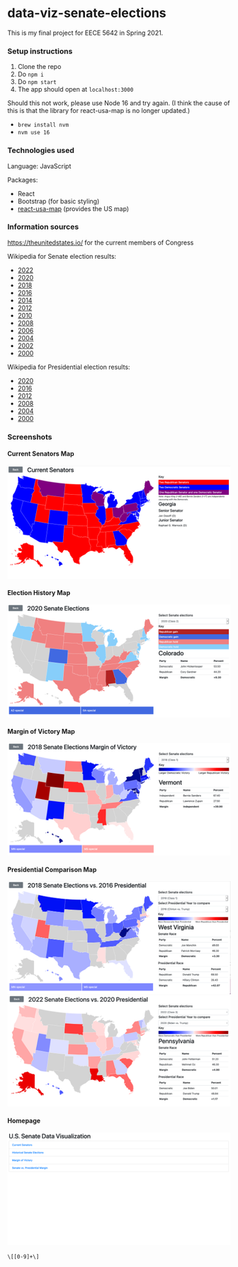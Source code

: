 # data-viz-senate-elections

This is my final project for EECE 5642 in Spring 2021.

### Setup instructions

1. Clone the repo
2. Do `npm i`
3. Do `npm start`
4. The app should open at `localhost:3000`

Should this not work, please use Node 16 and try again. (I think the cause of this is that the library for react-usa-map is no longer updated.) 

* `brew install nvm`
* `nvm use 16`

### Technologies used

Language: JavaScript

Packages:

* React
* Bootstrap (for basic styling)
* [react-usa-map](https://www.npmjs.com/package/react-usa-map) (provides the US map)

### Information sources

https://theunitedstates.io/ for the current members of Congress

Wikipedia for Senate election results:

* [2022](https://en.wikipedia.org/wiki/2022_United_States_Senate_elections)
* [2020](https://en.wikipedia.org/wiki/2020_United_States_Senate_elections)
* [2018](https://en.wikipedia.org/wiki/2018_United_States_Senate_elections)
* [2016](https://en.wikipedia.org/wiki/2016_United_States_Senate_elections)
* [2014](https://en.wikipedia.org/wiki/2014_United_States_Senate_elections)
* [2012](https://en.wikipedia.org/wiki/2012_United_States_Senate_elections)
* [2010](https://en.wikipedia.org/wiki/2010_United_States_Senate_elections)
* [2008](https://en.wikipedia.org/wiki/2008_United_States_Senate_elections)
* [2006](https://en.wikipedia.org/wiki/2006_United_States_Senate_elections)
* [2004](https://en.wikipedia.org/wiki/2004_United_States_Senate_elections)
* [2002](https://en.wikipedia.org/wiki/2002_United_States_Senate_elections)
* [2000](https://en.wikipedia.org/wiki/2000_United_States_Senate_elections)

Wikipedia for Presidential election results:

* [2020](https://en.wikipedia.org/wiki/2020_United_States_presidential_election)
* [2016](https://en.wikipedia.org/wiki/2016_United_States_presidential_election)
* [2012](https://en.wikipedia.org/wiki/2012_United_States_presidential_election)
* [2008](https://en.wikipedia.org/wiki/2008_United_States_presidential_election)
* [2004](https://en.wikipedia.org/wiki/2004_United_States_presidential_election)
* [2000](https://en.wikipedia.org/wiki/2000_United_States_presidential_election)

### Screenshots

#### Current Senators Map

![current senators](./screenshots/current-senators.png)

#### Election History Map

![election history](./screenshots/election-history.png)

#### Margin of Victory Map

![margin of victory](./screenshots/margin-of-victory.png)

#### Presidential Comparison Map

![presidential comparison](./screenshots/presidential-comparison.png)
![presidential comparison](./screenshots/presidential-comparison-2.png)

#### Homepage

![homepage](./screenshots/homepage.png)

`\[[0-9]+\]`